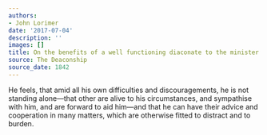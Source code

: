 ```yaml
---
authors:
- John Lorimer
date: '2017-07-04'
description: ''
images: []
title: On the benefits of a well functioning diaconate to the minister
source: The Deaconship
source_date: 1842
---
```


He feels, that amid all his own difficulties and discouragements, he is not standing alone—that other are alive to his circumstances, and sympathise with him, and are forward to aid him—and that he can have their advice and cooperation in many matters, which are otherwise fitted to distract and to burden.